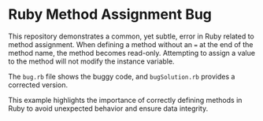 # Ruby Method Assignment Bug

This repository demonstrates a common, yet subtle, error in Ruby related to method assignment.  When defining a method without an `=` at the end of the method name, the method becomes read-only.  Attempting to assign a value to the method will not modify the instance variable.

The `bug.rb` file shows the buggy code, and `bugSolution.rb` provides a corrected version.

This example highlights the importance of correctly defining methods in Ruby to avoid unexpected behavior and ensure data integrity.